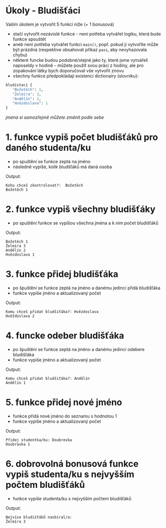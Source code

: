 # Úkoly - Bludišťáci

Vaším úkolem je vytvořit 5 funkcí níže (+ 1 bonusová)

-   stačí vytvořit nezávislé funkce - není potřeba vytvářet logiku, která bude funkce spouštět
-   aneb není potřeba vytvářet funkci `main()`, popř. pokud ji vytvoříte může být prázdná (respektive obsahovat příkaz `pass`, aby nevyhazovala chybu)
-   některé funcke budou podobné/stejné jako ty, které jsme vytvářeli naposeldy v hodině - můžete použít svou práci z hodiny, ale pro zopakování látky bych doporučoval vše vytvořit znovu
-   všechny funkce předpokládají existenci dictionairy (slovníku):

```py
bludistaci {
   "Božetěch": 1,
   "Želmíra": 3,
   "Andělín": 2,
   "Hvězdoslava": 1
}
```

_jména si samozřejmě můžete změnit podle sebe_

# 1. funkce vypiš počet bludišťáků pro daného studenta/ku

-   po spuštění se funkce zeptá na jméno
-   následně vypíše, kolik bludšťáků má daná osoba

Output:

```
Koho chceš zkontrolovat?:  Božetěch
Božetěch 1
```

# 2. funkce vypiš všechny bludišťáky

-   po spuštění funkce se vypíšou všechna jména a k nim počet bludišťáků

Output:

```
Božetěch 1
Želmíra 3
Andělín 2
Hvězdoslava 1
```

# 3. funkce přidej bludišťáka

-   po špuštění se funkce zeptá na jméno a danému jedinci přidá bludišťáka
-   funkce vypíše jméno a aktualizovaný počet

Output:

```
Komu chceš přidat bludšiťáka?: Hvězdoslava
Hvěždoslava 2
```

# 4. funcke odeber bludišťáka

-   po špuštění se funkce zeptá na jméno a danému jedinci odebere bludišťáka
-   funkce vypíše jméno a aktualizovaný počet

Output:

```
Komu chceš přidat bludšiťáka?: Andělín
Andělín 1
```

# 5. funkce přidej nové jméno

-   funkce přidá nové jméno do seznamu s hodnotou 1
-   funkce vypíše jméno a aktualizovaný počet

Output:

```
Přidej studentka/ku: Doubrevka
Doubravka 1
```

# 6. dobrovolná bonusová funkce vypiš studenta/ku s nejvyšším počtem bludišťáků

-   funkce vypíše studenta/ku s nejvyšším počtem bludišťáků

Output:

```
Nejvíce bludišťáků nasbíral/a:
Želmíra 3
```
